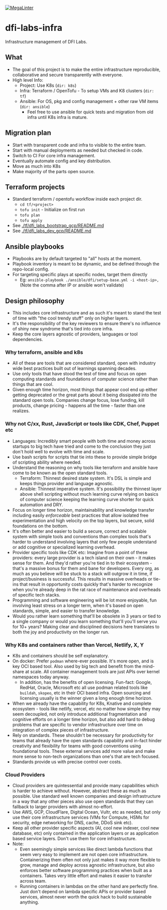 [![MegaLinter](https://github.com/DeFiCh/infra/actions/workflows/mega-linter.yml/badge.svg)](https://github.com/DeFiCh/infra/actions/workflows/mega-linter.yml)

# dfi-labs-infra

Infrastructure management of DFI Labs.

## What

- The goal of this project is to make the entire infrastructure reproducible, collaborative and secure transparently with everyone.
- High level Info:
  - Project: Use K8s (`dir: k8s`)
  - Infra: Terraform / OpenTofu - To setup VMs and K8 clusters (`dir: tf`)
  - Ansible: For OS, pkg and config management + other raw VM items (`dir: ansible`)
    - Feel free to use ansible for quick tests and migration from old infra until K8s infra is mature.

## Migration plan

- Start with transparent code and infra to visible to the entire team.
- Start with manual deployments as needed but checked in code.
- Switch to CI For core infra management.
- Eventually automate config and key distribution.
- Move as much into K8s
- Make majority of the parts open source.

## Terraform projects

- Standard terraform / opentofu workflow inside each project dir.
  - `cd tf/<project>`
  - `tofu init` - Initialize on first run
  - `tofu plan`
  - `tofu apply`
- See [./tf/dfi_labs_bootstrap_gcp/README.md](tf/dfi_labs_bootstrap_gcp/README.md)
- See [./tf/dfi_labs_dev_gcp/README.md](tf/dfi_labs_dev_gcp/README.md)

## Ansible playbooks

- Playbooks are by default targeted to "all" hosts at the moment.
- Playbook inventory is meant to be dynamic, and be defined through the repo-local config.
- For targeting specific plays at specific nodes, target them directly
  - Eg: `ansible-playbook ./ansible/dfi/setup-base.yml -i <host-ip>,` (Note the comma after IP or ansible won't validate)

## Design philosophy

- This includes core infrastructure and as such it's meant to stand the test of time with "the cool trendy stuff" only on higher layers.
- It's the responsibility of the key reviewers to ensure there's no influence of shiny new syndrome that's tied into core infra.
- Keep the core layers agnostic of providers, languages or tool dependencies.

### Why terraform, ansible and k8s

- All of these are tools that are considered standard, open with industry wide best practices built out of learnings spanning decades.
- Use only tools that have stood the test of time and focus on open computing standards and foundations of computer science rather than things that are cool.
- Given enough time horizon, most things that appear cool end up either getting deprecated or the great parts about it being dissipated into the standard open tools. Companies change focus, lose funding, kill products, change pricing - happens all the time - faster than one realizes.

### Why not C/xx, Rust, JavaScript or tools like CDK, Chef, Puppet etc

- Languages: Incredibly smart people with both time and money across startups to big tech have tried and come to the conclusion they just don't hold well to evolve with time and scale.
- Use bash scripts for scripts that tie into these to provide simple bridge of scripting ability where needed.
- Understand the reasoning on why tools like terraform and ansible have come to be known as the open standard tools.
  - Terraform: Thinnest desired state system. It's DSL is simple and keeps things provider and language agnostic.
  - Ansible: Thinnest imperative system. It's possibility the thinnest layer above shell scripting without much learning curve relying on basics of computer science keeping the learning curve shorter for quick automation and DRY.
- Focus on longer time horizon, maintainability and knowledge transfer including easily _enforceable_ best practices that allow isolated free experimentation and high velocity on the top layers, but secure, solid foundations on the bottom.
- It's often better and easier to build a secure, correct and scalable system with simple tools and conventions than complex tools that's harder to understand involving layers that only few people understand or add cognitive or specialized learning overhead.
- Provider specific tools like CDK etc: Imagine from a point of these providers: every large provider is a tech island on their own - it makes sense for them. And they'd rather you're tied in to their ecosystem - that's a massive bonus for them and bane for developers. Every org, as much as you believe will be stuck to a stack will outgrow it in time, if project/business is successful. This results in massive overheads or tie-ins that result in opportunity costs quickly that's harder to recognize when you're already deep in the rat race of maintenance and overheads of specific tech stacks.
- Programming and software engineering will be lot more enjoyable, fun involving least stress on a longer term, when it's based on open standards, simple, and easier to transfer knowledge.
- Would you rather learn something that'll be obsolete in 3 years or tied to a single company or would you learn something that'll you'll serve you for 10+ years? Making clear and disciplined decisions here translates to both the joy and productivity on the longer run.

### Why K8s and containers rather than Vercel, Netlify, X, Y

- K8s and containers should be self explanatory.
- On docker: Prefer `podman` where-ever possible. It's more open, and is key OCI based tool. Also used by big tech and benefit from the mind-share at scale. All container management tools are just APIs over kernel namespaces today anyway.
  - In addition, has the benefits of open licensing. Fun-fact: Google, RedHat, Oracle, Microsoft etc all use podman related tools like `buildah`, `skopeo`, etc in their OCI based infra. Open sourcing and licensing usually is the winner given a long enough time horizon.
- When we already have the capability for K8s, Knative and complete ecosystem - tools like netlify, vercel, etc no matter how simple they may seem decoupled, not only introduce additional fragmentation and cognitive efforts on a longer time horizon, but also add hard to debug problems that are specific to vendor infrastructure over time on integration of complex pieces of infrastructure.
- Rely on standards. These shouldn't be necessary for productivity for teams that already have the open standards capability and in-fact hinder creativity and flexibility for teams with good conventions using foundational tools. These external services add more value and make more sense to non-tech organizations than one's that are tech focused.
- Standards provide us with precise control over costs.

### Cloud Providers

- Cloud providers are quintessential and provide many capabilities which is harder to achieve without. However, abstract these as much as possible. Use standard well known companies and design infrastructure in a way that any other pieces also use open standards that they can fallback to larger providers with almost no-effort.
- Use AWS, GCP, CloudFlare, Digital Ocean, Vultr, etc as needed, but only use their core infrastructure services (VMs for Compute, HSMs for security, edge networking for DNS, cache, DDoS sink etc).
- Keep all other provider specific aspects (AI, cool new indexer, cool new database, etc) only contained in the application layers or as application based service layers. Don't use them for core infrastructure.
- Note:
  - Even seemingly simple services like direct lambda functions that seem very easy to implement are not open core infrastructure. Containerizing them often not only just makes it way more flexible to grow, manage and deploy across agnostic infrastructure, but also enforces better software programming practices when built as a containers. Takes very little effort and makes it easier to transfer across team.
  - Running containers in lambdas on the other hand are perfectly fine. Just don't depend on lambda specific APIs or provider based services, almost never worth the quick hack to build sustainable anything.
